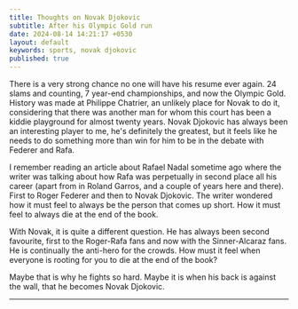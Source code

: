 ```yaml
---
title: Thoughts on Novak Djokovic
subtitle: After his Olympic Gold run
date: 2024-08-14 14:21:17 +0530
layout: default
keywords: sports, novak djokovic
published: true
---
```


There is a very strong chance no one will have his resume ever again. 24 slams and counting, 7 year-end championships, and now the Olympic Gold. History was made at Philippe Chatrier, an unlikely place for Novak to do it, considering that there was another man for whom this court has been a kiddie playground for almost twenty years. Novak Djokovic has always been an interesting player to me, he's definitely the greatest, but it feels like he needs to do something more than win for him to be in the debate with Federer and Rafa.

I remember reading an article about Rafael Nadal sometime ago where the writer was talking about how Rafa was perpetually in second place all his career (apart from in Roland Garros, and a couple of years here and there). First to Roger Federer and then to Novak Djokovic. The writer wondered how it must feel to always be the person that comes up short. How it must feel to always die at the end of the book.

With Novak, it is quite a different question. He has always been second favourite, first to the Roger-Rafa fans and now with the Sinner-Alcaraz fans. He is continually the anti-hero for the crowds. How must it feel when everyone is rooting for you to die at the end of the book?

Maybe that is why he fights so hard. Maybe it is when his back is against the wall, that he becomes Novak Djokovic. 

---
